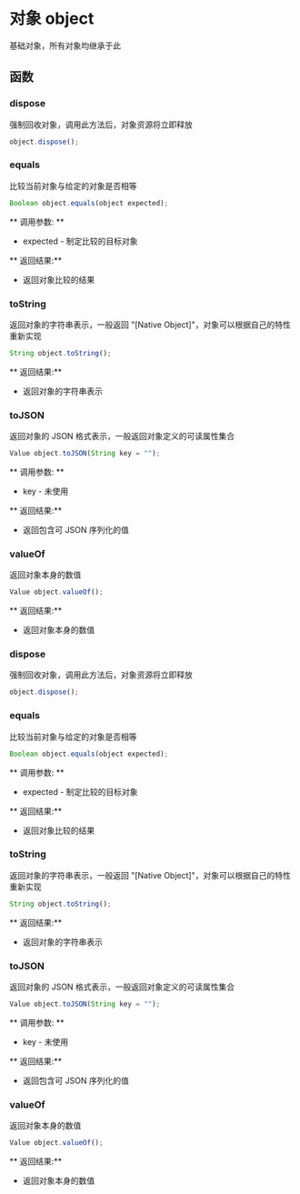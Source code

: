# 对象 object
基础对象，所有对象均继承于此

## 函数
        
### dispose
强制回收对象，调用此方法后，对象资源将立即释放
```JavaScript
object.dispose();
```

### equals
比较当前对象与给定的对象是否相等
```JavaScript
Boolean object.equals(object expected);
```

** 调用参数: **
* expected - 制定比较的目标对象

** 返回结果:**
* 返回对象比较的结果

### toString
返回对象的字符串表示，一般返回 &#34;[Native Object]&#34;，对象可以根据自己的特性重新实现
```JavaScript
String object.toString();
```

** 返回结果:**
* 返回对象的字符串表示

### toJSON
返回对象的 JSON 格式表示，一般返回对象定义的可读属性集合
```JavaScript
Value object.toJSON(String key = "");
```

** 调用参数: **
* key - 未使用

** 返回结果:**
* 返回包含可 JSON 序列化的值

### valueOf
返回对象本身的数值
```JavaScript
Value object.valueOf();
```

** 返回结果:**
* 返回对象本身的数值

### dispose
强制回收对象，调用此方法后，对象资源将立即释放
```JavaScript
object.dispose();
```

### equals
比较当前对象与给定的对象是否相等
```JavaScript
Boolean object.equals(object expected);
```

** 调用参数: **
* expected - 制定比较的目标对象

** 返回结果:**
* 返回对象比较的结果

### toString
返回对象的字符串表示，一般返回 &#34;[Native Object]&#34;，对象可以根据自己的特性重新实现
```JavaScript
String object.toString();
```

** 返回结果:**
* 返回对象的字符串表示

### toJSON
返回对象的 JSON 格式表示，一般返回对象定义的可读属性集合
```JavaScript
Value object.toJSON(String key = "");
```

** 调用参数: **
* key - 未使用

** 返回结果:**
* 返回包含可 JSON 序列化的值

### valueOf
返回对象本身的数值
```JavaScript
Value object.valueOf();
```

** 返回结果:**
* 返回对象本身的数值

